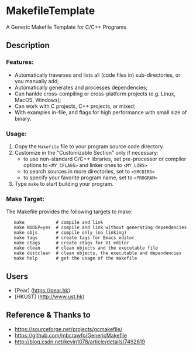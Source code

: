 # MakefileTemplate
A Generic Makefile Template for C/C++ Programs

## Description

### Features:
* Automatically traverses and lists all (code files in) sub-directories, or you manually add;
* Automatically generates and processes dependencies; 
* Can hanlde cross-compiling or cross-platform projects (e.g. Linux, MacOS, Windows);
* Can work with C projects, C++ projects, or mixed;
* With examples in-file, and flags for high performance with small size of binary.  

### Usage:
1. Copy the `Makefile` file to your program source code directory.
2. Customize in the "Customizable Section" only if necessary:
    * to use non-standard C/C++ libraries, set pre-processor or compiler
      options to `<MY_CFLAGS>` and linker ones to `<MY_LIBS>`
    * to search sources in more directories, set to `<SRCDIRS>`
    * to specify your favorite program name, set to `<PROGRAM>`
3. Type `make` to start building your program.

### Make Target:
The Makefile provides the following targets to make:
```Shell
   make            # compile and link
   make NODEP=yes  # compile and link without generating dependencies
   make objs       # compile only (no linking)
   make tags       # create tags for Emacs editor
   make ctags      # create ctags for VI editor
   make clean      # clean objects and the executable file
   make distclean  # clean objects, the executable and dependencies
   make help       # get the usage of the makefile
```

## Users
+ [Pear] (https://pear.hk)
+ [HKUST] (http://www.ust.hk)

## Reference & Thanks to
+ https://sourceforge.net/projects/gcmakefile/
+ https://github.com/mbcrawfo/GenericMakefile
+ http://blog.csdn.net/kevin1078/article/details/7492619
